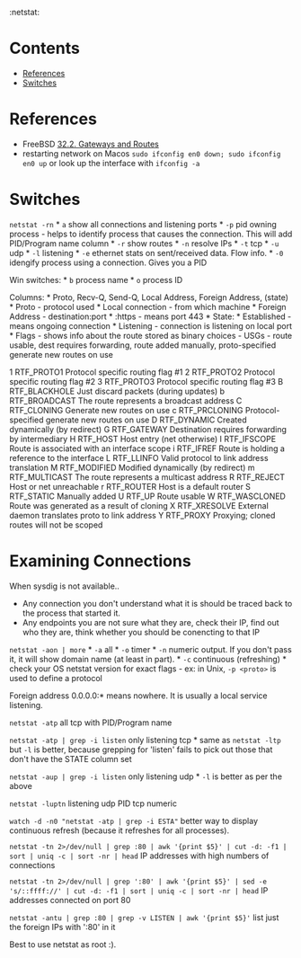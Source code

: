 :netstat:

# Contents

- [References](#References)
- [Switches](#Switches)

# References

* FreeBSD [32.2. Gateways and Routes](https://www.freebsd.org/doc/handbook/network-routing.html)
* restarting network on Macos `sudo ifconfig en0 down; sudo ifconfig en0 up` or look up the interface with `ifconfig -a`

# Switches

`netstat -rn`
    * `a` show all connections and listening ports
    * `-p` pid  owning process - helps to identify process that causes the connection. This will add PID/Program name column
    * `-r` show routes
    * `-n` resolve IPs
    * `-t` tcp
    * `-u` udp
    * `-l` listening
    * `-e` ethernet stats on sent/received data. Flow info.
    * `-0` idengify process using a connection. Gives you a PID

Win switches:
    * `b` process name
    * `o` process ID

Columns:
    * Proto, Recv-Q, Send-Q, Local Address,          Foreign Address, (state)
    * Proto - protocol used
    * Local connection - from which machine
    * Foreign Address - destination:port
        * :https - means port 443
    * State:
        * Established - means ongoing connection
        * Listening - connection is listening on local port
    * Flags - shows info about the route stored as binary choices
        - USGs - route usable, dest requires forwarding, route added manually, proto-specified generate new routes on use

 1       RTF_PROTO1       Protocol specific routing flag #1
 2       RTF_PROTO2       Protocol specific routing flag #2
 3       RTF_PROTO3       Protocol specific routing flag #3
 B       RTF_BLACKHOLE    Just discard packets (during updates)
 b       RTF_BROADCAST    The route represents a broadcast address
 C       RTF_CLONING      Generate new routes on use
 c       RTF_PRCLONING    Protocol-specified generate new routes on use
 D       RTF_DYNAMIC      Created dynamically (by redirect)
 G       RTF_GATEWAY      Destination requires forwarding by intermediary
 H       RTF_HOST         Host entry (net otherwise)
 I       RTF_IFSCOPE      Route is associated with an interface scope
 i       RTF_IFREF        Route is holding a reference to the interface
 L       RTF_LLINFO       Valid protocol to link address translation
 M       RTF_MODIFIED     Modified dynamically (by redirect)
 m       RTF_MULTICAST    The route represents a multicast address
 R       RTF_REJECT       Host or net unreachable
 r       RTF_ROUTER       Host is a default router
 S       RTF_STATIC       Manually added
 U       RTF_UP           Route usable
 W       RTF_WASCLONED    Route was generated as a result of cloning
 X       RTF_XRESOLVE     External daemon translates proto to link address
 Y       RTF_PROXY        Proxying; cloned routes will not be scoped

# Examining Connections

When sysdig is not available..

* Any connection you don't understand what it is should be traced back to the process that started it.
* Any endpoints you are not sure what they are, check their IP, find out who they are, think whether you should be conencting to that IP

`netstat -aon | more`
    * `-a` all
    * `-o` timer
    * `-n` numeric output. If you don't pass it, it will show domain name (at least in part).
    * `-c` continuous (refreshing)
    * check your OS netstat version for exact flags
        - ex: in Unix, `-p <proto>` is used to define a protocol

Foreign address 0.0.0.0:* means nowhere. It is usually a local service listening.

`netstat -atp` all tcp with PID/Program name

`netstat -atp | grep -i listen` only listening tcp
    * same as `netstat -ltp` but `-l` is better, because grepping for 'listen' fails to pick out those that don't have the STATE column set

`netstat -aup | grep -i listen` only listening udp
    * `-l` is better as per the above

`netstat -luptn` listening udp PID tcp numeric

`watch -d -n0 "netstat -atp | grep -i ESTA"` better way to display continuous refresh (because it refreshes for all processes).

`netstat -tn 2>/dev/null | grep :80 | awk '{print $5}' | cut -d: -f1 | sort | uniq -c | sort -nr | head` IP addresses with high numbers of connections

`netstat -tn 2>/dev/null | grep ':80' | awk '{print $5}' | sed -e 's/::ffff://' | cut -d: -f1 | sort | uniq -c | sort -nr | head` IP addresses connected on port 80

`netstat -antu | grep :80 | grep -v LISTEN | awk '{print $5}'` list just the foreign IPs with ':80' in it

Best to use netstat as root :).
